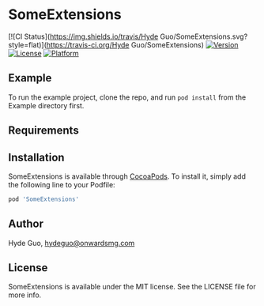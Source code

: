 # SomeExtensions

[![CI Status](https://img.shields.io/travis/Hyde Guo/SomeExtensions.svg?style=flat)](https://travis-ci.org/Hyde Guo/SomeExtensions)
[![Version](https://img.shields.io/cocoapods/v/SomeExtensions.svg?style=flat)](https://cocoapods.org/pods/SomeExtensions)
[![License](https://img.shields.io/cocoapods/l/SomeExtensions.svg?style=flat)](https://cocoapods.org/pods/SomeExtensions)
[![Platform](https://img.shields.io/cocoapods/p/SomeExtensions.svg?style=flat)](https://cocoapods.org/pods/SomeExtensions)

## Example

To run the example project, clone the repo, and run `pod install` from the Example directory first.

## Requirements

## Installation

SomeExtensions is available through [CocoaPods](https://cocoapods.org). To install
it, simply add the following line to your Podfile:

```ruby
pod 'SomeExtensions'
```

## Author

Hyde Guo, hydeguo@onwardsmg.com

## License

SomeExtensions is available under the MIT license. See the LICENSE file for more info.
